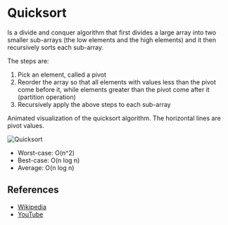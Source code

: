 # Quicksort

Is a divide and conquer algorithm that first divides a large array into two smaller sub-arrays (the low elements and the high elements) and it then recursively sorts each sub-array.

The steps are:

1.  Pick an element, called a pivot
1.  Reorder the array so that all elements with values less than the pivot come before it, while elements greater than the pivot come after it (partition operation)
1.  Recursively apply the above steps to each sub-array

Animated visualization of the quicksort algorithm. The horizontal lines are pivot values.

![Quicksort](https://upload.wikimedia.org/wikipedia/commons/6/6a/Sorting_quicksort_anim.gif)

- Worst-case: O(n^2)
- Best-case: O(n log n)
- Average: O(n log n)

## References

- [Wikipedia](https://en.wikipedia.org/wiki/Quicksort)
- [YouTube](https://www.youtube.com/watch?v=SLauY6PpjW4&index=28&list=PLLXdhg_r2hKA7DPDsunoDZ-Z769jWn4R8)
